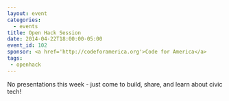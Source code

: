 ```yaml
---
layout: event
categories: 
  - events
title: Open Hack Session
date: 2014-04-22T18:00:00-05:00
event_id: 102
sponsor: <a href='http://codeforamerica.org'>Code for America</a>
tags: 
 - openhack
---
```


<p>No presentations this week - just come to build, share, and learn about civic tech!</p>
